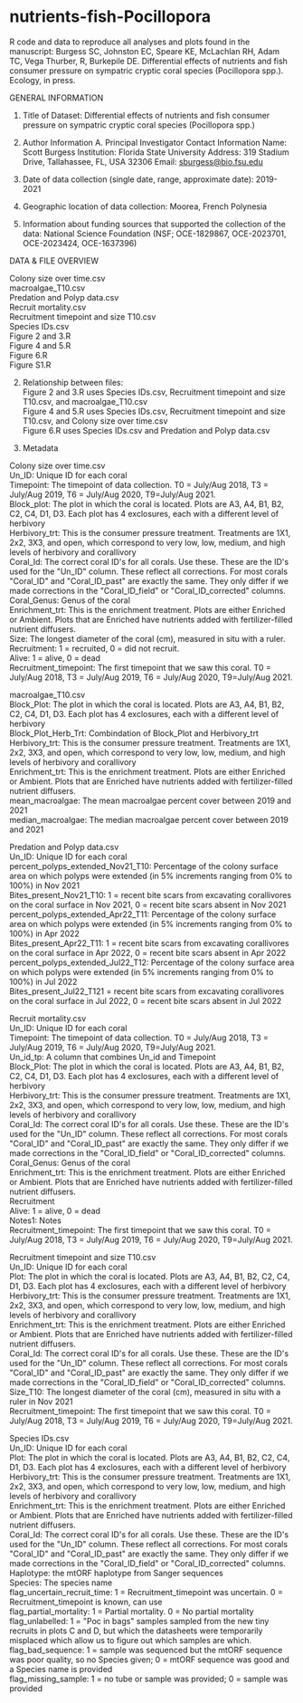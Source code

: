 # nutrients-fish-Pocillopora
R code and data to reproduce all analyses and plots found in the manuscript: Burgess SC, Johnston EC, Speare KE, McLachlan RH, Adam TC, Vega Thurber, R, Burkepile DE. Differential effects of nutrients and fish consumer pressure on sympatric cryptic coral species (Pocillopora spp.). Ecology, in press.

GENERAL INFORMATION

1. Title of Dataset: Differential effects of nutrients and fish consumer pressure on sympatric cryptic coral species (Pocillopora spp.)

2. Author Information
	A. Principal Investigator Contact Information
		Name: Scott Burgess
		Institution: Florida State University
		Address: 319 Stadium Drive, Tallahassee, FL, USA 32306
		Email: sburgess@bio.fsu.edu

3. Date of data collection (single date, range, approximate date): 2019-2021 

4. Geographic location of data collection: Moorea, French Polynesia

5. Information about funding sources that supported the collection of the data: National Science Foundation (NSF; OCE-1829867, OCE-2023701, OCE-2023424, OCE-1637396)



DATA & FILE OVERVIEW

Colony size over time.csv  
macroalgae_T10.csv  
Predation and Polyp data.csv  
Recruit mortality.csv  
Recruitment timepoint and size T10.csv  
Species IDs.csv  
Figure 2 and 3.R  
Figure 4 and 5.R  
Figure 6.R  
Figure S1.R  

2. Relationship between files:   
Figure 2 and 3.R uses Species IDs.csv, Recruitment timepoint and size T10.csv, and macroalgae_T10.csv  
Figure 4 and 5.R uses Species IDs.csv, Recruitment timepoint and size T10.csv, and Colony size over time.csv  
Figure 6.R uses Species IDs.csv and Predation and Polyp data.csv  

3. Metadata  

Colony size over time.csv  
Un_ID: Unique ID for each coral  
Timepoint: The timepoint of data collection. T0 = July/Aug 2018, T3 = July/Aug 2019, T6 = July/Aug 2020, T9=July/Aug 2021.   
Block_plot: The plot in which the coral is located. Plots are A3, A4, B1, B2, C2, C4, D1, D3. Each plot has 4 exclosures, each with a different level of herbivory  
Herbivory_trt: This is the consumer pressure treatment. Treatments are 1X1, 2x2, 3X3, and open, which correspond to very low, low, medium, and high levels of herbivory and corallivory  
Coral_Id: The correct coral ID's for all corals. Use these. These are the ID's used for the "Un_ID" column. These reflect all corrections. For most corals "Coral_ID" and "Coral_ID_past" are exactly the same. They only differ if we made corrections in the "Coral_ID_field" or "Coral_ID_corrected" columns.  
Coral_Genus: Genus of the coral	  
Enrichment_trt: This is the enrichment treatment. Plots are either Enriched or Ambient. Plots that are Enriched have nutrients added with fertilizer-filled nutrient diffusers.  
Size: The longest diameter of the coral (cm), measured in situ with a ruler.  
Recruitment: 1 = recruited, 0 = did not recruit.  
Alive: 1 = alive, 0 = dead  
Recruitment_timepoint: The first timepoint that we saw this coral. T0 = July/Aug 2018, T3 = July/Aug 2019, T6 = July/Aug 2020, T9=July/Aug 2021.   


macroalgae_T10.csv  
Block_Plot: The plot in which the coral is located. Plots are A3, A4, B1, B2, C2, C4, D1, D3. Each plot has 4 exclosures, each with a different level of herbivory  
Block_Plot_Herb_Trt: Combindation of Block_Plot and Herbivory_trt  
Herbivory_trt: This is the consumer pressure treatment. Treatments are 1X1, 2x2, 3X3, and open, which correspond to very low, low, medium, and high levels of herbivory and corallivory  
Enrichment_trt: This is the enrichment treatment. Plots are either Enriched or Ambient. Plots that are Enriched have nutrients added with fertilizer-filled nutrient diffusers.  
mean_macroalgae: The mean macroalgae percent cover between 2019 and 2021   
median_macroalgae: The median macroalgae percent cover between 2019 and 2021  

Predation and Polyp data.csv  
Un_ID: Unique ID for each coral  
percent_polyps_extended_Nov21_T10: Percentage of the colony surface area on which polyps were extended (in 5% increments ranging from 0% to 100%) in Nov 2021  
Bites_present_Nov21_T10: 1 = recent bite scars from excavating corallivores on the coral surface in Nov 2021, 0 = recent bite scars absent in Nov 2021  
percent_polyps_extended_Apr22_T11: Percentage of the colony surface area on which polyps were extended (in 5% increments ranging from 0% to 100%) in Apr 2022  
Bites_present_Apr22_T11: 1 = recent bite scars from excavating corallivores on the coral surface in Apr 2022, 0 = recent bite scars absent in Apr 2022  
percent_polyps_extended_Jul22_T12: Percentage of the colony surface area on which polyps were extended (in 5% increments ranging from 0% to 100%) in Jul 2022  
Bites_present_Jul22_T121 = recent bite scars from excavating corallivores on the coral surface in Jul 2022, 0 = recent bite scars absent in Jul 2022  

Recruit mortality.csv  
Un_ID: Unique ID for each coral  
Timepoint: The timepoint of data collection. T0 = July/Aug 2018, T3 = July/Aug 2019, T6 = July/Aug 2020, T9=July/Aug 2021.   
Un_id_tp: A column that combines Un_id and Timepoint  
Block_Plot: The plot in which the coral is located. Plots are A3, A4, B1, B2, C2, C4, D1, D3. Each plot has 4 exclosures, each with a different level of herbivory  
Herbivory_trt: This is the consumer pressure treatment. Treatments are 1X1, 2x2, 3X3, and open, which correspond to very low, low, medium, and high levels of herbivory and corallivory  
Coral_Id: The correct coral ID's for all corals. Use these. These are the ID's used for the "Un_ID" column. These reflect all corrections. For most corals "Coral_ID" and "Coral_ID_past" are exactly the same. They only differ if we made corrections in the "Coral_ID_field" or "Coral_ID_corrected" columns.  	
Coral_Genus: Genus of the coral	  
Enrichment_trt: This is the enrichment treatment. Plots are either Enriched or Ambient. Plots that are Enriched have nutrients added with fertilizer-filled nutrient diffusers.  
Recruitment  
Alive: 1 = alive, 0 = dead  
Notes1: Notes  
Recruitment_timepoint: The first timepoint that we saw this coral. T0 = July/Aug 2018, T3 = July/Aug 2019, T6 = July/Aug 2020, T9=July/Aug 2021.   

Recruitment timepoint and size T10.csv  
Un_ID: Unique ID for each coral  
Plot: The plot in which the coral is located. Plots are A3, A4, B1, B2, C2, C4, D1, D3. Each plot has 4 exclosures, each with a different level of herbivory  
Herbivory_trt: This is the consumer pressure treatment. Treatments are 1X1, 2x2, 3X3, and open, which correspond to very low, low, medium, and high levels of herbivory and corallivory  
Enrichment_trt: This is the enrichment treatment. Plots are either Enriched or Ambient. Plots that are Enriched have nutrients added with fertilizer-filled nutrient diffusers.  
Coral_Id: The correct coral ID's for all corals. Use these. These are the ID's used for the "Un_ID" column. These reflect all corrections. For most corals "Coral_ID" and "Coral_ID_past" are exactly the same. They only differ if we made corrections in the "Coral_ID_field" or "Coral_ID_corrected" columns.  
Size_T10: The longest diameter of the coral (cm), measured in situ with a ruler in Nov 2021  
Recruitment_timepoint: The first timepoint that we saw this coral. T0 = July/Aug 2018, T3 = July/Aug 2019, T6 = July/Aug 2020, T9=July/Aug 2021.   

Species IDs.csv  
Un_ID: Unique ID for each coral  
Plot: The plot in which the coral is located. Plots are A3, A4, B1, B2, C2, C4, D1, D3. Each plot has 4 exclosures, each with a different level of herbivory  
Herbivory_trt: This is the consumer pressure treatment. Treatments are 1X1, 2x2, 3X3, and open, which correspond to very low, low, medium, and high levels of herbivory and corallivory  
Enrichment_trt: This is the enrichment treatment. Plots are either Enriched or Ambient. Plots that are Enriched have nutrients added with fertilizer-filled nutrient diffusers.  
Coral_Id: The correct coral ID's for all corals. Use these. These are the ID's used for the "Un_ID" column. These reflect all corrections. For most corals "Coral_ID" and "Coral_ID_past" are exactly the same. They only differ if we made corrections in the "Coral_ID_field" or "Coral_ID_corrected" columns.  
Haplotype: the mtORF haplotype from Sanger sequences  
Species: The species name   
flag_uncertain_recruit_time: 1 = Recruitment_timepoint was uncertain. 0 = Recruitment_timepoint is known, can use  
flag_partial_mortality: 1 = Partial mortality. 0 = No partial mortality   
flag_unlabelled: 1 = "Poc in bags" samples  sampled from the new tiny recruits in plots C and D, but which  the datasheets were temporarily misplaced which allow us to figure out which samples are which.   
flag_bad_sequence: 1 = sample was sequenced but the mtORF sequence was poor quality, so no Species given; 0 = mtORF sequence was good and a Species name is provided  
flag_missing_sample: 1 = no tube or sample was provided; 0 = sample was provided    


